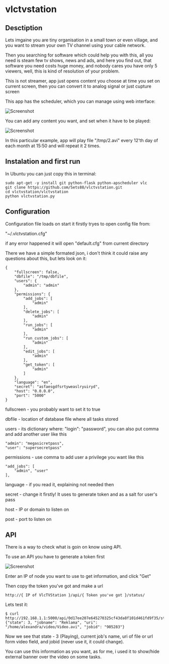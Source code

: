 vlctvstation
============

## Desctiption

Lets imgaine you are tiny organisation in a small town or even village, and you want to stream your own TV channel using your cable network.

Then you searching for software which could help you with this, all you need is steam few tv shows, news and ads, and here you find out,
that software you need costs huge money, and nobody cares you have only 5 viewers, well, this is kind of resolution of your problem.

This is not streamer, app just opens content you choose at time you set on current screen, then you can convert it to analog signal or just cupture screen

This app has the scheduler, which you can manage using web interface:

![Screenshot](http://sets88.com/static/media/uploads/images/vlctvstation/vlctvstation.png)


You can add any content you want, and set when it have to be played:

![Screenshot](http://sets88.com/static/media/uploads/images/vlctvstation/vlctvstation2.png)


In this particular example, app will play file "/tmp/2.avi" every 12'th day of each month at 15:50 and will repeat it 2 times.

## Instalation and first run

In Ubuntu you can just copy this in terminal:

    sudo apt-get -y install git python-flask python-apscheduler vlc
    git clone https://github.com/Sets88/vlctvstation.git
    cd vlctvstation/vlctvstation
    python vlctvstation.py

## Configuration

Configuration file loads on start it firstly tryes to open config file from:

"~/.vlctvstation.cfg"

if any error happened it will open "default.cfg" from current directory

There we have a simple formated json, i don't think it could raise any questions about this, but lets look on it:

    {
        "fullscreen": false, 
        "dbfile": "/tmp/dbfile", 
        "users": {
            "admin": "admin"
        }, 
        "permissions": {
            "add_jobs": [
                "admin"
            ], 
            "delete_jobs": [
                "admin" 
            ], 
            "run_jobs": [
                "admin"
            ], 
            "run_custom_jobs": [
                "admin"
            ], 
            "edit_jobs": [
                "admin"
            ], 
            "get_token": [
                "admin"
            ]
        }, 
        "language": "en", 
        "secret": "asfaesgdfsrtyweaslryuiryd", 
        "host": "0.0.0.0", 
        "port": "5000"
    }


fullscreen - you probably want to set it to true

dbfile - location of database file where all tasks stored

users - its dictionary where: "login": "password", you can also put comma and add another user like this

    "admin": "megasicretpass",
    "user": "supersecretpass"

permissions - use comma to add user a privilege you want like this

    "add_jobs": [
        "admin", "user"
    ],


language - if you read it, explaining not needed then

secret - change it firstly! It uses to generate token and as a salt for user's pass

host - IP or domain to listen on

post - port to listen on

## API

There is a way to check what is goin on know using API.

To use an API you have to generate a token first

![Screenshot](http://sets88.com/static/media/uploads/images/vlctvstation/vlctvstation3.png)


Enter an IP of node you want to use to get information, and click "Get"

Then copy the token you've got and make a url

    http://{ IP of VlcTVStation }/api/{ Token you've got }/status/


Lets test it:

    $ curl http://192.168.1.1:5000/api/0d17ee207e645270325cf43da8f101d461fd9f35/status/
    {"state": 3, "jobname": "Reklama", "uri": "/home/alexandra/video/Video.avi", "jobid": "905283"}

Now we see that state - 3 (Playing), current job's name, uri of file or url form video field, and jobid (never use it, it could change).

You can use this information as you want, as for me, i used it to show/hide external banner over the video on some tasks.
